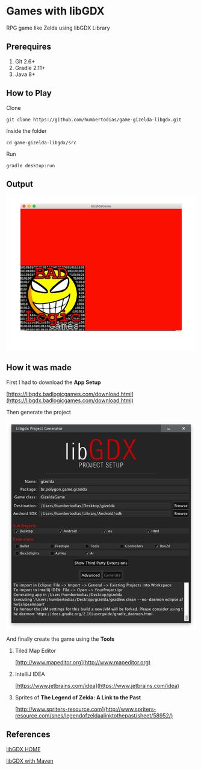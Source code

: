 # Games with libGDX

RPG game like Zelda using libGDX Library


## Prerequires

1. Git 2.6+
2. Gradle 2.11+
3. Java 8+


## How to Play

Clone

```
git clone https://github.com/humbertodias/game-gizelda-libgdx.git
```

Inside the folder

```
cd game-gizelda-libgdx/src
```

Run

```
gradle desktop:run
```


## Output
![Preview](doc/gizelda.gif)

## How it was made
First I had to download the **App Setup**

[https://libgdx.badlogicgames.com/download.html](https://libgdx.badlogicgames.com/download.html)

Then generate the project

![Preview](doc/project-settings.png)

And finally create the game using the **Tools**

1. Tiled Map Editor
	
	[http://www.mapeditor.org](http://www.mapeditor.org)

2. IntelliJ IDEA

	[https://www.jetbrains.com/idea](https://www.jetbrains.com/idea)


3. Sprites of **The Legend of Zelda: A Link to the Past**

	[http://www.spriters-resource.com](http://www.spriters-resource.com/snes/legendofzeldaalinktothepast/sheet/58952/)

## References

[libGDX HOME](https://libgdx.badlogicgames.com/)

[libGDX with Maven](https://github.com/libgdx/libgdx/wiki/Maven-integration)

